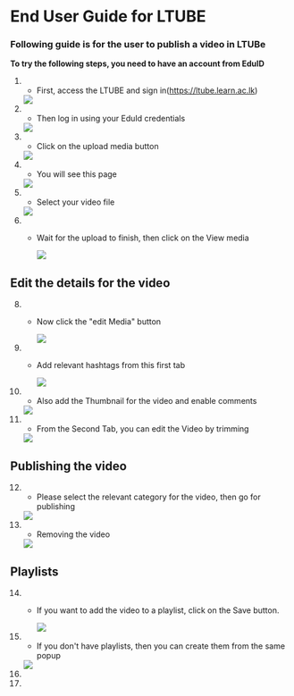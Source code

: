 # End User Guide for LTUBE

### Following guide is for the user to publish a video in LTUBe

**To try the following steps, you need to have an account from EduID**

1. * First, access the LTUBE and sign in(https://ltube.learn.ac.lk)
     
   <img src="https://github.com/LEARN-LK/LTUBE/blob/main/images/000%20not%20signed%20in%20page.png">
   
2. * Then log in using your EduId credentials
     
   <img src="https://github.com/LEARN-LK/LTUBE/blob/main/images/001%20log%20in%20page.png">
   
4. * Click on the upload media button
     
   <img src="https://github.com/LEARN-LK/LTUBE/blob/main/images/002%20Click%20on%20Upload%20media%20button.png">
   
5. * You will see this page
     
   <img src="https://github.com/LEARN-LK/LTUBE/blob/main/images/003%20upload%20media%20page.png">
   
6. * Select your video file
     
   <img src="https://github.com/LEARN-LK/LTUBE/blob/main/images/004%20select%20file.png">

7. * Wait for the upload to finish, then click on the View media
  
     <img src="https://github.com/LEARN-LK/LTUBE/blob/main/images/005%20wait%20for%20uploading%2C%20then%20click%20on%20view%20media.png">

## Edit the details for the video

8. * Now click the "edit Media" button
  
     <img src="https://github.com/LEARN-LK/LTUBE/blob/main/images/006%20edit%20media%20page%20-%20click%20on%20edit%20media%20button.png">

9. * Add relevant hashtags from this first tab
  
     <img src="https://github.com/LEARN-LK/LTUBE/blob/main/images/007%20add%20relavent%20tags.png">

10. * Also add the Thumbnail for the video and enable comments

     <img src="https://github.com/LEARN-LK/LTUBE/blob/main/images/008%20enable%20comments%20thumbnail%20second%20select.png">

11. * From the Second Tab, you can edit the Video by trimming
     <img src="https://github.com/LEARN-LK/LTUBE/blob/main/images/009%20if%20you%20want%20trim%20the%20video.png">


## Publishing the video

12. * Please select the relevant category for the video, then go for publishing
    
     <img src="https://github.com/LEARN-LK/LTUBE/blob/main/images/010%20select%20relavent%20category%20public%20or%20private%20then%20publish.png">

13. * Removing the video
   
     <img src="https://github.com/LEARN-LK/LTUBE/blob/main/images/011%20deleting%20video.png">

## Playlists

14. * If you want to add the video to a playlist, click on the Save button.

      <img src="https://github.com/LEARN-LK/LTUBE/blob/main/images/012%20playlist%20create%20-%20save%20button.png">

15. * If you don't have playlists, then you can create them from the same popup

     <img src="https://github.com/LEARN-LK/LTUBE/blob/main/images/014%20create%20a%20new%20playlist.png">
16. 
17.  

